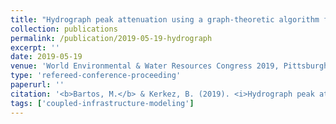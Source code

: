 ```yaml
---
title: "Hydrograph peak attenuation using a graph-theoretic algorithm for optimal placement of hydraulic control structures"
collection: publications
permalink: /publication/2019-05-19-hydrograph
excerpt: ''
date: 2019-05-19
venue: 'World Environmental & Water Resources Congress 2019, Pittsburgh, PA'
type: 'refereed-conference-proceeding'
paperurl: ''
citation: '<b>Bartos, M.</b> & Kerkez, B. (2019). <i>Hydrograph peak attenuation using a graph-theoretic algorithm for optimal placement of hydraulic control structures</i>. World Environmental & Water Resources Congress 2019, Pittsburgh, PA. [Oral Presentation]'
tags: ['coupled-infrastructure-modeling']
---
```

